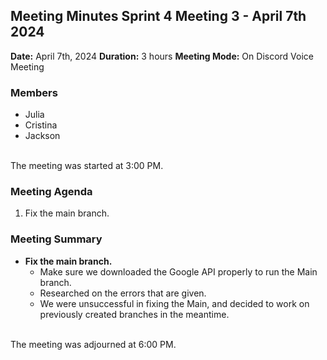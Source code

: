 ## Meeting Minutes Sprint 4 Meeting 3 - April 7th 2024

**Date:** April 7th, 2024
**Duration:** 3 hours
**Meeting Mode:** On Discord Voice Meeting

### Members
- Julia
- Cristina
- Jackson

<br>The meeting was started at 3:00 PM.

### Meeting Agenda

1. Fix the main branch.

### Meeting Summary

- **Fix the main branch.**
  - Make sure we downloaded the Google API properly to run the Main branch.
  - Researched on the errors that are given.
  - We were unsuccessful in fixing the Main, and decided to work on previously created branches in the meantime.

<br> The meeting was adjourned at 6:00 PM.
